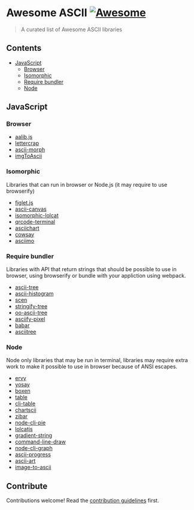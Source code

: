 # Awesome ASCII [![Awesome](https://awesome.re/badge.svg)](https://awesome.re)

> A curated list of Awesome ASCII libraries


## Contents

- [JavaScript](#javaScript)
  - [Browser](#browser)
  - [Isomorphic](#isomorphic)
  - [Require bundler](#require-bundler)
  - [Node](#node)

## JavaScript

### Browser
- [aalib.js](https://github.com/mir3z/aalib.js)
- [lettercrap](https://github.com/nate-parrott/lettercrap)
- [ascii-morph](https://github.com/tholman/ascii-morph)
- [imgToAscii](https://github.com/victorqribeiro/imgToAscii)

### Isomorphic

Libraries that can run in browser or Node.js (it may require to use browserify)

- [figlet.js](https://github.com/patorjk/figlet.js)
- [ascii-canvas](https://github.com/jcubic/ascii-canvas)
- [isomorphic-lolcat](https://github.com/jcubic/isomorphic-lolcat)
- [qrcode-terminal](https://github.com/gtanner/qrcode-terminal)
- [asciichart](https://github.com/kroitor/asciichart)
- [cowsay](https://github.com/piuccio/cowsay)
- [asciimo](https://github.com/marak/asciimo)


### Require bundler

Libraries with API that return strings that should be possible to use in browser,
using browserify or bundle with your appliction using webpack.

- [ascii-tree](https://github.com/liushuping/ascii-tree)
- [ascii-histogram](https://www.npmjs.com/package/ascii-histogram)
- [scen](https://github.com/chunqiuyiyu/scen)
- [stringify-tree](https://github.com/jessitron/stringify-tree)
- [oo-ascii-tree](https://www.npmjs.com/package/oo-ascii-tree)
- [asciify-pixel](https://github.com/IonicaBizau/asciify-pixel)
- [babar](https://github.com/stephan83/babar)
- [asciitree](https://github.com/antonmedv/asciitree)

### Node

Node only libraries that may be run in terminal, libraries may require extra
work to make it possible to use in browser because of ANSI escapes.

- [ervy](https://github.com/chunqiuyiyu/ervy)
- [yosay](https://github.com/yeoman/yosay)
- [boxen](https://github.com/sindresorhus/boxen)
- [table](https://github.com/gajus/table)
- [cli-table](https://github.com/Automattic/cli-table)
- [chartscii](https://github.com/tool3/chartscii)
- [zibar](https://github.com/lbovet/zibar)
- [node-cli-pie](https://github.com/IonicaBizau/node-cli-pie)
- [lolcatjs](https://github.com/robertmarsal/lolcatjs)
- [gradient-string](https://github.com/bokub/gradient-string)
- [command-line-draw](https://github.com/liambloom/command-line-draw)
- [node-cli-graph](https://github.com/IonicaBizau/node-cli-graph)
- [ascii-progress](https://github.com/bubkoo/ascii-progress)
- [ascii-art](https://github.com/khrome/ascii-art)
- [image-to-ascii](https://github.com/IonicaBizau/image-to-ascii)

## Contribute

Contributions welcome! Read the [contribution guidelines](contributing.md) first.
